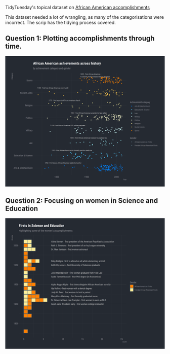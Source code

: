 TidyTuesday's topical dataset on [African American accomplishments](https://github.com/rfordatascience/tidytuesday/blob/master/data/2020/2020-06-09/readme.md)

This dataset needed a lot of wrangling, as many of the categorisations were incorrect. The scrip has the tidying process covered.

## Question 1: Plotting accomplishments through time.

![timeline](https://github.com/EvaMurzyn/TidyTuesdays/blob/master/2020-06-09_African_American_accomplishments/achievements.png) <!-- .element height="40%" width="40%" -->

## Question 2: Focusing on women in Science and Education

![Science and Education](https://github.com/EvaMurzyn/TidyTuesdays/blob/master/2020-06-09_African_American_accomplishments/science.png) <!-- .element height="40%" width="40%" -->
